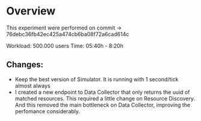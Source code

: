 # Overview

This experiment were performed on commit -> 76debc36fb42ec425a474cb6ba08f72a6cad614c

Workload: 500.000 users
Time: 05:40h - 8:20h

## Changes:

* Keep the best version of Simulator. It is running with 1 second/tick almost always
* I created a new endpoint to Data Collector that only returns the uuid of matched 
resources. This required a little change on Resource Discovery. And this removed
the main bottleneck on Data Collector, improving the perfomance considerably.


